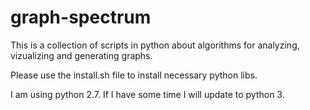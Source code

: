 # graph-spectrum
This is a collection of scripts in python about algorithms for analyzing, vizualizing and generating graphs. 

Please use the install.sh file to install necessary python libs.

I am using python 2.7. If I have some time I will update to python 3.
